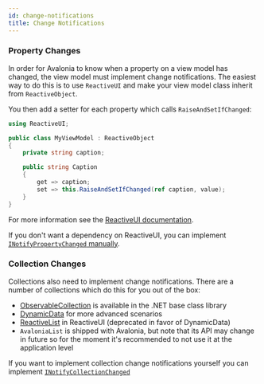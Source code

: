 ```yaml
---
id: change-notifications
title: Change Notifications
---
```


### Property Changes

In order for Avalonia to know when a property on a view model has changed, the view model must implement change notifications. The easiest way to do this is to use `ReactiveUI` and make your view model class inherit from `ReactiveObject`.

You then add a setter for each property which calls `RaiseAndSetIfChanged`:

```csharp
using ReactiveUI;

public class MyViewModel : ReactiveObject
{
    private string caption;

    public string Caption
    {
        get => caption;
        set => this.RaiseAndSetIfChanged(ref caption, value);
    }
}
```

For more information see the [ReactiveUI documentation](https://reactiveui.net/docs/handbook/view-models/).

If you don't want a dependency on ReactiveUI, you can implement [`INotifyPropertyChanged` manually](https://docs.microsoft.com/en-us/dotnet/api/system.componentmodel.inotifypropertychanged).

### Collection Changes

Collections also need to implement change notifications. There are a number of collections which do this for you out of the box:

* [ObservableCollection](https://docs.microsoft.com/en-us/dotnet/api/system.collections.objectmodel.observablecollection-1) is available in the .NET base class library
* [DynamicData](https://github.com/reactiveui/DynamicData) for more advanced scenarios
* [ReactiveList](https://reactiveui.net/docs/handbook/obsolete/collections/reactive-list) in ReactiveUI \(deprecated in favor of DynamicData\)
* `AvaloniaList` is shipped with Avalonia, but note that its API may change in future so for the moment it's recommended to not use it at the application level

If you want to implement collection change notifications yourself you can implement [`INotifyCollectionChanged`](https://docs.microsoft.com/en-us/dotnet/api/system.collections.specialized.inotifycollectionchanged)
